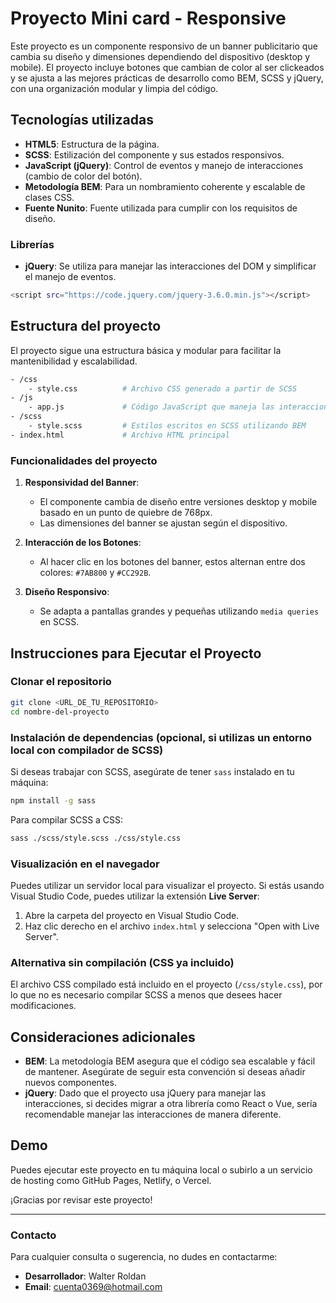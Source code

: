 
# Proyecto Mini card - Responsive

Este proyecto es un componente responsivo de un banner publicitario que cambia su diseño y dimensiones dependiendo del dispositivo (desktop y mobile). El proyecto incluye botones que cambian de color al ser clickeados y se ajusta a las mejores prácticas de desarrollo como BEM, SCSS y jQuery, con una organización modular y limpia del código.

## Tecnologías utilizadas

- **HTML5**: Estructura de la página.
- **SCSS**: Estilización del componente y sus estados responsivos.
- **JavaScript (jQuery)**: Control de eventos y manejo de interacciones (cambio de color del botón).
- **Metodología BEM**: Para un nombramiento coherente y escalable de clases CSS.
- **Fuente Nunito**: Fuente utilizada para cumplir con los requisitos de diseño.
  
### Librerías

- **jQuery**: Se utiliza para manejar las interacciones del DOM y simplificar el manejo de eventos.
  
```bash
<script src="https://code.jquery.com/jquery-3.6.0.min.js"></script>
```

## Estructura del proyecto

El proyecto sigue una estructura básica y modular para facilitar la mantenibilidad y escalabilidad.

```bash
- /css
    - style.css          # Archivo CSS generado a partir de SCSS
- /js
    - app.js             # Código JavaScript que maneja las interacciones
- /scss
    - style.scss         # Estilos escritos en SCSS utilizando BEM
- index.html             # Archivo HTML principal
```

### Funcionalidades del proyecto

1. **Responsividad del Banner**:
   - El componente cambia de diseño entre versiones desktop y mobile basado en un punto de quiebre de 768px.
   - Las dimensiones del banner se ajustan según el dispositivo.
   
2. **Interacción de los Botones**:
   - Al hacer clic en los botones del banner, estos alternan entre dos colores: `#7AB800` y `#CC292B`.
   
3. **Diseño Responsivo**:
   - Se adapta a pantallas grandes y pequeñas utilizando `media queries` en SCSS.

## Instrucciones para Ejecutar el Proyecto

### Clonar el repositorio

```bash
git clone <URL_DE_TU_REPOSITORIO>
cd nombre-del-proyecto
```

### Instalación de dependencias (opcional, si utilizas un entorno local con compilador de SCSS)

Si deseas trabajar con SCSS, asegúrate de tener `sass` instalado en tu máquina:

```bash
npm install -g sass
```

Para compilar SCSS a CSS:

```bash
sass ./scss/style.scss ./css/style.css
```

### Visualización en el navegador

Puedes utilizar un servidor local para visualizar el proyecto. Si estás usando Visual Studio Code, puedes utilizar la extensión **Live Server**:

1. Abre la carpeta del proyecto en Visual Studio Code.
2. Haz clic derecho en el archivo `index.html` y selecciona "Open with Live Server".

### Alternativa sin compilación (CSS ya incluido)

El archivo CSS compilado está incluido en el proyecto (`/css/style.css`), por lo que no es necesario compilar SCSS a menos que desees hacer modificaciones.

## Consideraciones adicionales

- **BEM**: La metodología BEM asegura que el código sea escalable y fácil de mantener. Asegúrate de seguir esta convención si deseas añadir nuevos componentes.
- **jQuery**: Dado que el proyecto usa jQuery para manejar las interacciones, si decides migrar a otra librería como React o Vue, sería recomendable manejar las interacciones de manera diferente.

## Demo

Puedes ejecutar este proyecto en tu máquina local o subirlo a un servicio de hosting como GitHub Pages, Netlify, o Vercel.

¡Gracias por revisar este proyecto!

---

### Contacto

Para cualquier consulta o sugerencia, no dudes en contactarme:

- **Desarrollador**: Walter Roldan
- **Email**: cuenta0369@hotmail.com
